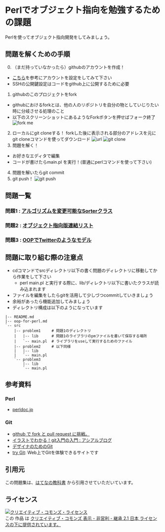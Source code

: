 # Perlでオブジェクト指向を勉強するための課題

Perlを使ってオブジェクト指向開発をしてみましょう。

## 問題を解くための手順
0. （まだ持っていなかったら）githubのアカウントを作成！
  * [こちら](http://d.hatena.ne.jp/shim0mura/20111212/1323660740)を参考にアカウントを設定をしてみて下さい
  * SSHの公開鍵設定はコードをgithub上に公開するために必要
1. githubのこのプロジェクトをfork
  * githubにおけるforkとは、他の人のリポジトリを自分の物としていじりたい時に分岐させる処理のこと  
  * 以下のスクリーンショットにあるようなForkボタンを押せばフォーク終了  
![fork me](http://gyazo.com/aca6f59e81fe8086006b67af1f80055f.png?1347283698)
2. ローカルにgit cloneする！
forkした後に表示される部分のアドレスを元にgit cloneコマンドを使ってダウンロード
![url](http://gyazo.com/7affd9418e34350d74d2057383109cef.png?1347368819)
![git clone](http://gyazo.com/7bcb121a773a6b29a99b81d1e596cfc3.png?1347284185)
3. 問題を解く！
  * お好きなエディタで編集
  * コードが書けたらmain.pl を実行！(普通にperlコマンドを使って下さい)
4. 問題を解いたらgit commit
5. git push！
![git push](http://gyazo.com/eec8ba6e0543c482f5e12909d5f6c637.png)

## 問題一覧

### 問題1 : [アルゴリズムを変更可能なSorterクラス](https://github.com/ainame/Perl-OOP-Practices/blob/master/oop-for-perl.md#問題1)
### 問題2 : [オブジェクト指向版連結リスト](https://github.com/ainame/Perl-OOP-Practices/blob/master/oop-for-perl.md#問題2)
### 問題3 : [OOPでTwitterのようなモデル](https://github.com/ainame/Perl-OOP-Practices/blob/master/oop-for-perl.md#問題3オプション)

## 問題に取り組む際の注意点
* cdコマンドでsrcディレクトリ以下の書く問題のディレクトリに移動してから作業をして下さい
  * perl main.pl と実行する際に、lib/ディレクトリ以下に書いたクラスが読み込まれます
* ファイルを編集をしたらgitを活用して少しづつcommitしていきましょう
* 余裕があったら機能追加してみましょう
* ディレクトリ構成は以下のようになっています

``` text
|-- README.md
|-- oop-for-perl.md
`-- src
    |-- problem1     # 問題1のディレクトリ
    |   |-- lib      # 問題1のライブラリのpmファイルを書いて保存する場所
    |   `-- main.pl  # ライブラリをuseして実行するためのファイル
    |-- problem2     # 以下同様
    |   |-- lib
    |   `-- main.pl
    `-- problem3
        |-- lib
        `-- main.pl
```

## 参考資料
### Perl
* [perldoc.jp](http://perldoc.jp/)

### Git
* [github で fork と pull request に挑戦。](http://kuroigamen.com/15)
* [イラストでわかる！git入門の入門 : アシアルブログ](http://blog.asial.co.jp/894)
* [デザイナのためのGit](https://github.com/hatena/Git-for-Designers)
* [try Git](http://try.github.com/): Web上でGitを体験できるサイトです


## 引用元
この問題集は、[はてなの教科書](https://github.com/hatena/Hatena-Textbook) から引用させていただいています。

## ライセンス
<a rel="license" href="http://creativecommons.org/licenses/by-nc-sa/2.1/jp/"><img alt="クリエイティブ・コモンズ・ライセンス" style="border-width:0" src="http://i.creativecommons.org/l/by-nc-sa/2.1/jp/88x31.png" /></a><br />この 作品 は <a rel="license" href="http://creativecommons.org/licenses/by-nc-sa/2.1/jp/">クリエイティブ・コモンズ 表示 - 非営利 - 継承 2.1 日本 ライセンスの下に提供されています。</a>
